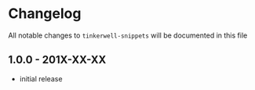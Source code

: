 # Changelog

All notable changes to `tinkerwell-snippets` will be documented in this file

## 1.0.0 - 201X-XX-XX

- initial release
